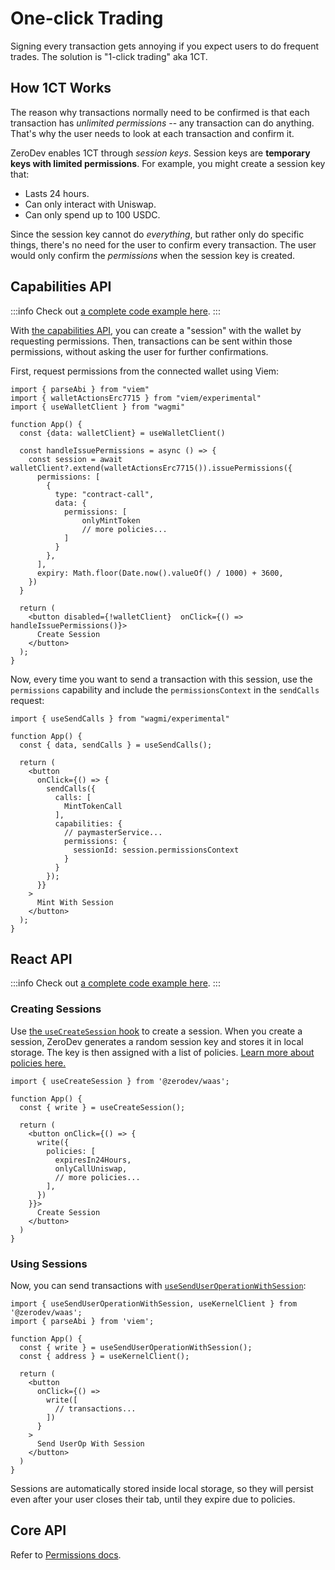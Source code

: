 # One-click Trading

Signing every transaction gets annoying if you expect users to do frequent trades.  The solution is "1-click trading" aka 1CT.

## How 1CT Works

The reason why transactions normally need to be confirmed is that each transaction has *unlimited permissions* -- any transaction can do anything.  That's why the user needs to look at each transaction and confirm it.

ZeroDev enables 1CT through *session keys*.  Session keys are **temporary keys with limited permissions**.  For example, you might create a session key that:

- Lasts 24 hours.
- Can only interact with Uniswap.
- Can only spend up to 100 USDC.

Since the session key cannot do *everything*, but rather only do specific things, there's no need for the user to confirm every transaction.  The user would only confirm the *permissions* when the session key is created.

## Capabilities API

:::info
Check out [a complete code example here](https://github.com/zerodevapp/capabilities-examples/tree/main/session-keys).
:::

With [the capabilities API](/smart-wallet/quickstart-capabilities), you can create a "session" with the wallet by requesting permissions.  Then, transactions can be sent within those permissions, without asking the user for further confirmations.

First, request permissions from the connected wallet using Viem:

```tsx
import { parseAbi } from "viem"
import { walletActionsErc7715 } from "viem/experimental"
import { useWalletClient } from "wagmi"

function App() {
  const {data: walletClient} = useWalletClient()

  const handleIssuePermissions = async () => {
    const session = await walletClient?.extend(walletActionsErc7715()).issuePermissions({
      permissions: [
        {
          type: "contract-call",
          data: {
            permissions: [
                onlyMintToken
                // more policies...
            ]
          }
        },
      ],
      expiry: Math.floor(Date.now().valueOf() / 1000) + 3600,
    })
  }

  return (
    <button disabled={!walletClient}  onClick={() => handleIssuePermissions()}>
      Create Session
    </button>
  );
}
```

Now, every time you want to send a transaction with this session, use the `permissions` capability and include the `permissionsContext` in the `sendCalls` request:

```tsx
import { useSendCalls } from "wagmi/experimental"

function App() {
  const { data, sendCalls } = useSendCalls();
  
  return (
    <button
      onClick={() => {
        sendCalls({
          calls: [
            MintTokenCall
          ],
          capabilities: {
            // paymasterService...  
            permissions: {
              sessionId: session.permissionsContext
            }
          }
        });
      }}
    >
      Mint With Session
    </button>
  );
}
```

## React API

:::info
Check out [a complete code example here](https://github.com/zerodevapp/waas-examples/tree/main/session-keys).
:::

### Creating Sessions

Use [the `useCreateSession` hook](/react/use-create-session) to create a session.  When you create a session, ZeroDev generates a random session key and stores it in local storage.  The key is then assigned with a list of policies.  [Learn more about policies here.](/smart-wallet/permissions/intro)

```tsx
import { useCreateSession } from '@zerodev/waas';
 
function App() {
  const { write } = useCreateSession();
  
  return (
    <button onClick={() => {
      write({
        policies: [
          expiresIn24Hours,
          onlyCallUniswap,
          // more policies...
        ],
      })
    }}>
      Create Session
    </button>
  )
}
```

### Using Sessions

Now, you can send transactions with [`useSendUserOperationWithSession`](/react/use-send-useroperation-with-session):

```tsx
import { useSendUserOperationWithSession, useKernelClient } from '@zerodev/waas';
import { parseAbi } from 'viem';
 
function App() {
  const { write } = useSendUserOperationWithSession();
  const { address } = useKernelClient();
 
  return (
    <button 
      onClick={() =>
        write([
          // transactions...
        ])
      }
    >
      Send UserOp With Session
    </button>
  )
}
```

Sessions are automatically stored inside local storage, so they will persist even after your user closes their tab, until they expire due to policies.

## Core API

Refer to [Permissions docs](/smart-wallet/permissions/intro).